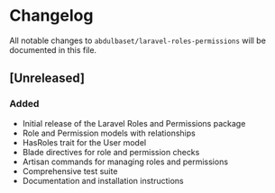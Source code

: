 # Changelog

All notable changes to `abdulbaset/laravel-roles-permissions` will be documented in this file.

## [Unreleased]

### Added
- Initial release of the Laravel Roles and Permissions package
- Role and Permission models with relationships
- HasRoles trait for the User model
- Blade directives for role and permission checks
- Artisan commands for managing roles and permissions
- Comprehensive test suite
- Documentation and installation instructions
